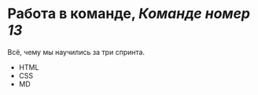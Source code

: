 # Работа в команде, ___Команде номер 13___

Всё, чему мы научились за три спринта.

- HTML
- CSS
- MD